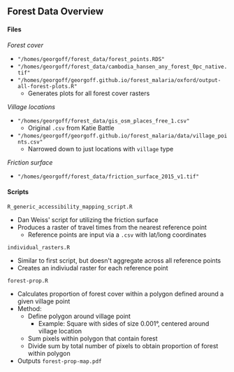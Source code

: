## Forest Data Overview

#### Files
_Forest cover_
* `"/homes/georgoff/forest_data/forest_points.RDS"`
* `"/homes/georgoff/forest_data/cambodia_hansen_any_forest_0pc_native.tif"`
* `"/homes/georgoff/georgoff.github.io/forest_malaria/oxford/output-all-forest-plots.R"`
  - Generates plots for all forest cover rasters

_Village locations_
* `"/homes/georgoff/forest_data/gis_osm_places_free_1.csv"`
  - Original `.csv` from Katie Battle
* `"/homes/georgoff/georgoff.github.io/forest_malaria/data/village_points.csv"`
  - Narrowed down to just locations with `village` type

_Friction surface_
* `"/homes/georgoff/forest_data/friction_surface_2015_v1.tif"`

#### Scripts
`R_generic_accessibility_mapping_script.R`
* Dan Weiss' script for utilizing the friction surface
* Produces a raster of travel times from the nearest reference point
  - Reference points are input via a `.csv` with lat/long coordinates

`individual_rasters.R`
* Similar to first script, but doesn't aggregate across all reference points
* Creates an indiviudal raster for each reference point

`forest-prop.R`
* Calculates proportion of forest cover within a polygon defined around a given village point
* Method:
  - Define polygon around village point
    - Example: Square with sides of size 0.001&deg;, centered around village location
  - Sum pixels within polygon that contain forest
  - Divide sum by total number of pixels to obtain proportion of forest within polygon
* Outputs `forest-prop-map.pdf`
